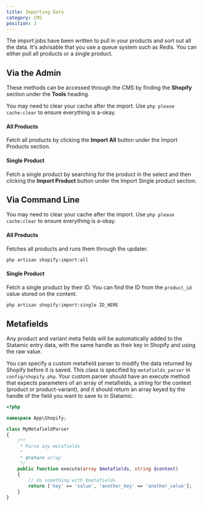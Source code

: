 ```yaml
---
title: Importing Data
category: CMS
position: 3
---
```


The import jobs have been written to pull in your products and sort out all the data. It's advisable that you use a queue system such as Redis. You can either pull all products or a single product.

## Via the Admin

These methods can be accessed through the CMS by finding the **Shopify** section under the **Tools** heading.

<alert type="info">

  You may need to clear your cache after the import. Use `php please cache:clear` to ensure everything is a-okay.
  
</alert>

#### All Products

Fetch all products by clicking the **Import All** button under the Import Products section.

#### Single Product

Fetch a single product by searching for the product in the select and then clicking the **Import Product** button under the Import Single product section. 

## Via Command Line

<alert type="info">

  You may need to clear your cache after the import. Use `php please cache:clear` to ensure everything is a-okay.

</alert>

#### All Products

Fetches all products and runs them through the updater.

```bash
php artisan shopify:import:all
```

#### Single Product

Fetch a single product by their ID. You can find the ID from the `product_id` value stored on the content.

```bash
php artisan shopify:import:single ID_HERE
```

## Metafields

Any product and variant meta fields will be automatically added to the Statamic entry data, with the same handle as their key in Shopify and using the raw value.

You can specify a custom metafield parser to modify the data returned by Shopify before it is saved. This class is specified by `metafields_parser` in `config/shopify.php`. Your custom parser should have an execute method that expects parameters of an array of metafields, a string for the context (product or product-variant), and it should return an array keyed by the handle of the field you want to save to in Statamic.

```php
<?php

namespace App\Shopify;

class MyMetafieldParser
{
    /**
     * Parse any metafields
     *
     * @return array
     */
    public function execute(array $metafields, string $context)
    {
        // do something with $metafields
        return ['key' => 'value', 'another_key' => 'another_value'];
    }
}

